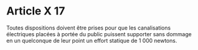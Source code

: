 # Article X 17

Toutes dispositions doivent être prises pour que les canalisations électriques placées à portée du public puissent supporter sans dommage en un quelconque de leur point un effort statique de 1 000 newtons.
